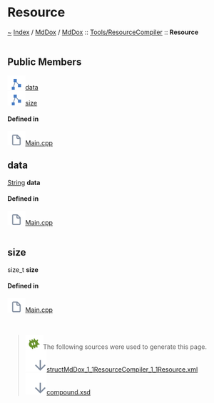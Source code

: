 <a id="resource"></a>
<h1>Resource</h1>
<a id="structMdDox_1_1ResourceCompiler_1_1Resource"></a>
<a href="https://github.com/CharlesCarley/MdDox">~</a>
<a href="indexpage.md#index">Index</a>
<span class="inline-text">/</span>
<a href="index.md#mddox">MdDox</a>
<span class="inline-text">/</span>
<a href="namespaceMdDox.md#">MdDox</a>
<span class="inline-text">::</span>
<a href="dir_ad64d74126afa4ea39d3914a0c472a63.md#">Tools/ResourceCompiler</a>
<span class="inline-text">::</span>
<span class="bold-text"><b>Resource</b></span>
<br/>
<br/>
<a id="public-members"></a>
<h2>Public Members</h2>
<span class="icon-list-item"><a href="#data" class="icon-list-item"><img src="../images/class.svg" class="icon-list-item"/><span class="icon-list-item">data</span>
</a>
</span>
<br/>
<span class="icon-list-item"><a href="#size" class="icon-list-item"><img src="../images/class.svg" class="icon-list-item"/><span class="icon-list-item">size</span>
</a>
</span>
<br/>
<a id="defined-in"></a>
<h4>Defined in</h4>
<span class="icon-list-item"><a href="https://github.com/CharlesCarley/MdDox/blob/master//Tools/ResourceCompiler/Main.cpp#L85" class="icon-list-item"><img src="../images/file.svg" class="icon-list-item"/><span class="icon-list-item">Main.cpp</span>
</a>
</span>
<br/>
<a id="data"></a>
<h2>data</h2>
<a href="namespaceMdDox.md#string">String</a>
<span class="bold-text"><b>data</b></span>
<br/>
<a id="defined-in"></a>
<h4>Defined in</h4>
<span class="icon-list-item"><a href="https://github.com/CharlesCarley/MdDox/blob/master//Tools/ResourceCompiler/Main.cpp#L86" class="icon-list-item"><img src="../images/file.svg" class="icon-list-item"/><span class="icon-list-item">Main.cpp</span>
</a>
</span>
<br/>
<br/>
<a id="size"></a>
<h2>size</h2>
<span class="inline-text">size_t</span>
<span class="bold-text"><b>size</b></span>
<br/>
<a id="defined-in"></a>
<h4>Defined in</h4>
<span class="icon-list-item"><a href="https://github.com/CharlesCarley/MdDox/blob/master//Tools/ResourceCompiler/Main.cpp#L87" class="icon-list-item"><img src="../images/file.svg" class="icon-list-item"/><span class="icon-list-item">Main.cpp</span>
</a>
</span>
<br/>
<br/>
<br/>
<blockquote>
<img src="../images/debug.svg"/><span class="inline-text">The following sources were used to generate this page.</span>
<br/>
<span class="icon-list-item"><a href="../xml/structMdDox_1_1ResourceCompiler_1_1Resource.xml#L1" class="icon-list-item"><img src="../images/lookInside.svg" class="icon-list-item"/><span class="icon-list-item">structMdDox_1_1ResourceCompiler_1_1Resource.xml</span>
</a>
</span>
<br/>
<span class="icon-list-item"><a href="../xml/compound.xsd#L1" class="icon-list-item"><img src="../images/lookInside.svg" class="icon-list-item"/><span class="icon-list-item">compound.xsd</span>
</a>
</span>
</blockquote>
</div>
</div>
</body>
</html>
